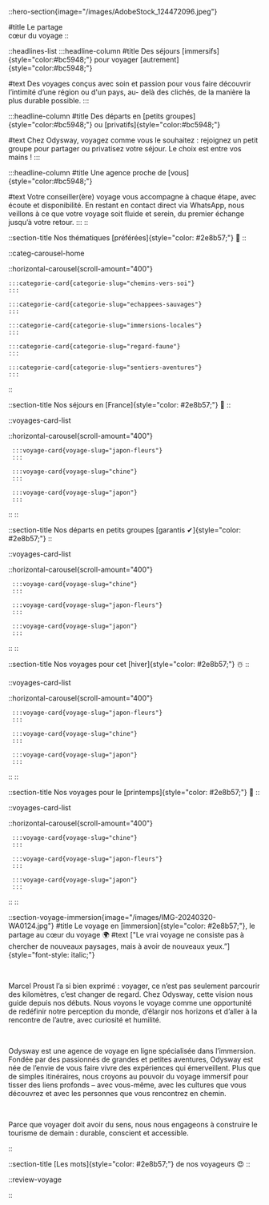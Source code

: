 ::hero-section{image="/images/AdobeStock_124472096.jpeg"}

#title
Le partage <br> cœur du voyage
::

::headlines-list
  :::headline-column
  #title
  Des séjours [immersifs]{style="color:#bc5948;"} pour voyager [autrement]{style="color:#bc5948;"}
  
  #text
  Des voyages conçus avec soin et passion pour vous faire découvrir l’intimité d’une région ou d'un pays, au- delà des clichés, de la manière la plus durable possible.
  :::
  
  :::headline-column
  #title
  Des départs en [petits groupes]{style="color:#bc5948;"} ou [privatifs]{style="color:#bc5948;"}
  
  #text
  Chez Odysway, voyagez comme vous le souhaitez : rejoignez un petit groupe pour partager ou privatisez votre séjour. Le choix est entre vos mains !
  :::

  :::headline-column
  #title
  Une agence proche de [vous]{style="color:#bc5948;"}
  
  #text
  Votre conseiller(ère) voyage vous accompagne à chaque étape, avec écoute et disponibilité. En restant en contact direct via WhatsApp, nous veillons à ce que votre voyage soit fluide et serein, du premier échange jusqu’à votre retour.
  :::
::

::section-title
Nos thématiques [préférées]{style="color: #2e8b57;"} 🫶
::

::categ-carousel-home

  ::horizontal-carousel{scroll-amount="400"}

    :::categorie-card{categorie-slug="chemins-vers-soi"}
    :::

    :::categorie-card{categorie-slug="echappees-sauvages"}
    :::

    :::categorie-card{categorie-slug="immersions-locales"}
    :::

    :::categorie-card{categorie-slug="regard-faune"}
    :::

    :::categorie-card{categorie-slug="sentiers-aventures"}
    :::
::

::section-title
Nos séjours en [France]{style="color: #2e8b57;"} 🚞
::

::voyages-card-list

  ::horizontal-carousel{scroll-amount="400"}

     :::voyage-card{voyage-slug="japon-fleurs"}
     :::

     :::voyage-card{voyage-slug="chine"}
     :::

     :::voyage-card{voyage-slug="japon"}
     :::

  ::
::

::section-title
Nos départs en petits groupes [garantis ✔]{style="color: #2e8b57;"} 
::

::voyages-card-list

  ::horizontal-carousel{scroll-amount="400"}

     :::voyage-card{voyage-slug="chine"}
     :::

     :::voyage-card{voyage-slug="japon-fleurs"}
     :::

     :::voyage-card{voyage-slug="japon"}
     :::

  ::
::

::section-title
Nos voyages pour cet [hiver]{style="color: #2e8b57;"} ☃️
::

::voyages-card-list

  ::horizontal-carousel{scroll-amount="400"}

     :::voyage-card{voyage-slug="japon-fleurs"}
     :::

     :::voyage-card{voyage-slug="chine"}
     :::

     :::voyage-card{voyage-slug="japon"}
     :::

  ::
::

::section-title
Nos voyages pour le [printemps]{style="color: #2e8b57;"} 🌱
::

::voyages-card-list

  ::horizontal-carousel{scroll-amount="400"}

     :::voyage-card{voyage-slug="chine"}
     :::

     :::voyage-card{voyage-slug="japon-fleurs"}
     :::

     :::voyage-card{voyage-slug="japon"}
     :::

  ::
::

::section-voyage-immersion{image="/images/IMG-20240320-WA0124.jpg"}
#title
Le voyage en [immersion]{style="color: #2e8b57;"}, le partage au cœur du voyage 🌍
#text
["Le vrai voyage ne consiste pas à chercher de nouveaux paysages, mais à avoir de nouveaux yeux.”]{style="font-style: italic;"}

<br>

Marcel Proust l’a si bien exprimé : voyager, ce n’est pas seulement parcourir des kilomètres, c’est changer de regard. Chez Odysway, cette vision nous guide depuis nos débuts. Nous voyons le voyage comme une opportunité de redéfinir notre perception du monde, d’élargir nos horizons et d’aller à la rencontre de l’autre, avec curiosité et humilité.

<br>

Odysway est une agence de voyage en ligne spécialisée dans l’immersion. Fondée par des passionnés de grandes et petites aventures, Odysway est née de l’envie de vous faire vivre des expériences qui émerveillent. Plus que de simples itinéraires, nous croyons au pouvoir du voyage immersif pour tisser des liens profonds – avec vous-même, avec les cultures que vous découvrez et avec les personnes que vous rencontrez en chemin.

<br>

Parce que voyager doit avoir du sens, nous nous engageons à construire le tourisme de demain : durable, conscient et accessible.

::

::section-title
[Les mots]{style="color: #2e8b57;"} de nos voyageurs 😍
::

::review-voyage
  
::